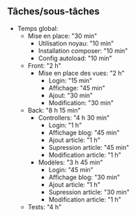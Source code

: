 ## Tâches/sous-tâches
- Temps global: 
    - Mise en place: "30 min"
        - Utilisation noyau: "10 min"
        - Installation composer: "10 min"
        - Config autoload: "10 min"
    - Front: "2 h"
        - Mise en place des vues: "2 h"
            - Login: "15 min"
            - Affichage: "45 min"
            - Ajout: "30 min"
            - Modification: "30 min"
    - Back: "8 h 15 min"
        - Controllers: "4 h 30 min"
            - Login: "1 h"
            - Affichage blog: "45 min"
            - Ajout article: "1 h"
            - Supression article: "45 min"
            - Modification article: "1 h"
        - Modèles: "3 h 45 min"
            - Login: "45 min"
            - Affichage blog: "30 min"
            - Ajout article: "1 h"
            - Supression article: "30 min"
            - Modification article: "1 h"
    - Tests: "4 h"